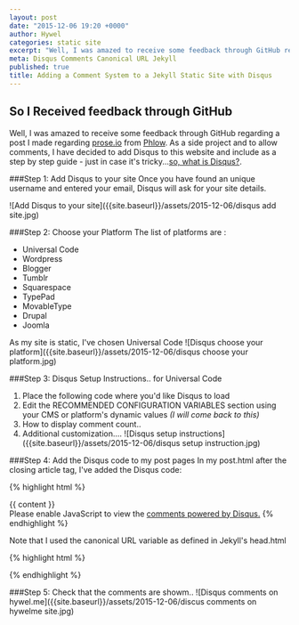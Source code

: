 ```yaml
---
layout: post
date: "2015-12-06 19:20 +0000"
author: Hywel
categories: static site
excerpt: "Well, I was amazed to receive some feedback through GitHub regarding a post I made regarding prose.io from Phlow. As a side project and to allow comments, I have decided to add Disqus to this website and include as a step by step guide - just in case it’s tricky…so, what is Disqus?"
meta: Disqus Comments Canonical URL Jekyll
published: true
title: Adding a Comment System to a Jekyll Static Site with Disqus
---
```



## So I Received feedback through GitHub
Well, I was amazed to receive some feedback through GitHub regarding a post I made regarding [prose.io](http://www.hywel.me/2015/11/23/create-jekyll-static-site-posts-using-proseio.html) from [Phlow](https://github.com/Phlow).  As a side project and to allow comments, I have decided to add Disqus to this website and include as a step by step guide - just in case it's tricky...[so, what is Disqus?](https://help.disqus.com/customer/portal/articles/466179-what-is-disqus-).

###Step 1: Add Disqus to your site
Once you have found an unique username and entered your email, Disqus will ask for your site details.

![Add Disqus to your site]({{site.baseurl}}/assets/2015-12-06/disqus add site.jpg)

###Step 2: Choose your Platform
The list of platforms are :
- Universal Code
- Wordpress
- Blogger
- Tumblr
- Squarespace
- TypePad
- MovableType
- Drupal
- Joomla

As my site is static, I've chosen Universal Code
![Disqus choose your platform]({{site.baseurl}}/assets/2015-12-06/disqus choose your platform.jpg)



###Step 3: Disqus Setup Instructions.. for Universal Code
1. Place the following code where you'd like Disqus to load
2. Edit the RECOMMENDED CONFIGURATION VARIABLES section using your CMS or platform's dynamic values _(I will come back to this)_
3. How to display comment count..
4. Additional customization....
![Disqus setup instructions]({{site.baseurl}}/assets/2015-12-06/disqus setup instruction.jpg)

###Step 4: Add the Disqus code to my post pages
In my post.html after the closing article tag, I've added the Disqus code:

{% highlight html %}
  <article class="post-content">
    {{ content }}
  </article>

<!-- Hywel Start Disqus Comments -->
  <div id="disqus_thread"></div>
  <script>
      /**
       *  RECOMMENDED CONFIGURATION VARIABLES: EDIT AND UNCOMMENT THE SECTION BELOW TO INSERT DYNAMIC VALUES FROM YOUR PLATFORM OR CMS.
       *  LEARN WHY DEFINING THESE VARIABLES IS IMPORTANT: https://disqus.com/admin/universalcode/#configuration-variables
       */
      var disqus_config = function () {
          this.page.url =  "{{ page.url | replace:'index.html','' | prepend: site.baseurl | prepend: site.url }}";  // Replace PAGE_URL with your page's canonical URL variable

          //this.page.identifier = PAGE_IDENTIFIER; // Replace PAGE_IDENTIFIER with your page's unique identifier variable
      };

      (function() {  // DON'T EDIT BELOW THIS LINE
          var d = document, s = d.createElement('script');

          s.src = '//hywelme.disqus.com/embed.js';

          s.setAttribute('data-timestamp', +new Date());
          (d.head || d.body).appendChild(s);
      })();
  </script>
  <noscript>Please enable JavaScript to view the <a href="https://disqus.com/?ref_noscript" rel="nofollow">comments powered by Disqus.</a></noscript>
<!-- Hywel End Disqus Comments -->

</div>
{% endhighlight %}

Note that I used the canonical URL variable as defined in Jekyll's head.html

{% highlight html %}
  <link rel="canonical" href="{{ page.url | replace:'index.html','' | prepend: site.baseurl | prepend: site.url }}">
{% endhighlight %}

###Step 5: Check that the comments are showm..
![Disqus comments on hywel.me]({{site.baseurl}}/assets/2015-12-06/discus comments on hywelme site.jpg)
